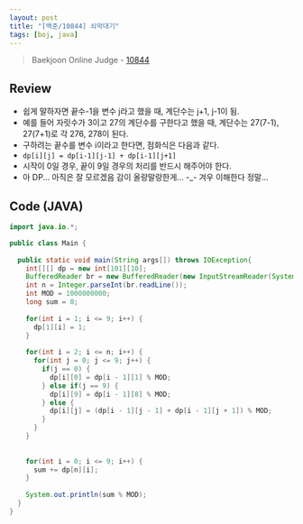 ```yaml
---
layout: post
title: "[백준/10844] 쇠막대기"
tags: [boj, java]
---
```

> Baekjoon Online Judge - [10844](https://www.acmicpc.net/problem/10844)

## Review
* 쉽게 말하자면 끝수-1을 변수 j라고 했을 때, 계단수는 j+1, j-1이 됨.
* 예를 들어 자릿수가 3이고 27의 계단수를 구한다고 했을 때, 계단수는 27(7-1), 27(7+1)로 각 276, 278이 된다.
* 구하려는 끝수를 변수 i이라고 한다면, 점화식은 다음과 같다.
* `dp[i][j] = dp[i-1][j-1] + dp[i-1][j+1]`
* 시작이 0일 경우, 끝이 9일 경우의 처리를 반드시 해주어야 한다.
* 아 DP... 아직은 잘 모르겠음 감이 올랑말랑한게... -_- 겨우 이해한다 정말...

## Code (JAVA)
```java
import java.io.*;

public class Main {
  
  public static void main(String args[]) throws IOException{
    int[][] dp = new int[101][10];
    BufferedReader br = new BufferedReader(new InputStreamReader(System.in));
    int n = Integer.parseInt(br.readLine());
    int MOD = 1000000000;
    long sum = 0;
    
    for(int i = 1; i <= 9; i++) {
      dp[1][i] = 1;
    }
    
    for(int i = 2; i <= n; i++) {
      for(int j = 0; j <= 9; j++) {
        if(j == 0) {
          dp[i][0] = dp[i - 1][1] % MOD;
        } else if(j == 9) {
          dp[i][9] = dp[i - 1][8] % MOD;
        } else {
          dp[i][j] = (dp[i - 1][j - 1] + dp[i - 1][j + 1]) % MOD;
        }
      }
    }
    
    
    for(int i = 0; i <= 9; i++) {
      sum += dp[n][i];
    }
    
    System.out.println(sum % MOD);
  }
}
```